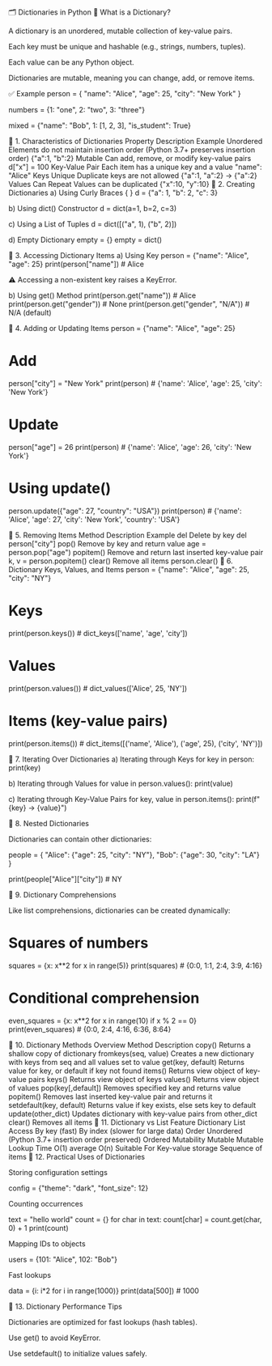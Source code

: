🗂️ Dictionaries in Python
🧠 What is a Dictionary?

A dictionary is an unordered, mutable collection of key-value pairs.

Each key must be unique and hashable (e.g., strings, numbers, tuples).

Each value can be any Python object.

Dictionaries are mutable, meaning you can change, add, or remove items.

✅ Example
person = {
    "name": "Alice",
    "age": 25,
    "city": "New York"
}

numbers = {1: "one", 2: "two", 3: "three"}

mixed = {"name": "Bob", 1: [1, 2, 3], "is_student": True}

🔹 1. Characteristics of Dictionaries
Property	Description	Example
Unordered	Elements do not maintain insertion order (Python 3.7+ preserves insertion order)	{"a":1, "b":2}
Mutable	Can add, remove, or modify key-value pairs	d["x"] = 100
Key-Value Pair	Each item has a unique key and a value	"name": "Alice"
Keys Unique	Duplicate keys are not allowed	{"a":1, "a":2} → {"a":2}
Values Can Repeat	Values can be duplicated	{"x":10, "y":10}
🔹 2. Creating Dictionaries
a) Using Curly Braces { }
d = {"a": 1, "b": 2, "c": 3}

b) Using dict() Constructor
d = dict(a=1, b=2, c=3)

c) Using a List of Tuples
d = dict([("a", 1), ("b", 2)])

d) Empty Dictionary
empty = {}
empty = dict()

🔹 3. Accessing Dictionary Items
a) Using Key
person = {"name": "Alice", "age": 25}
print(person["name"])  # Alice


⚠️ Accessing a non-existent key raises a KeyError.

b) Using get() Method
print(person.get("name"))      # Alice
print(person.get("gender"))    # None
print(person.get("gender", "N/A"))  # N/A (default)

🔹 4. Adding or Updating Items
person = {"name": "Alice", "age": 25}

# Add
person["city"] = "New York"
print(person)  # {'name': 'Alice', 'age': 25, 'city': 'New York'}

# Update
person["age"] = 26
print(person)  # {'name': 'Alice', 'age': 26, 'city': 'New York'}

# Using update()
person.update({"age": 27, "country": "USA"})
print(person)  # {'name': 'Alice', 'age': 27, 'city': 'New York', 'country': 'USA'}

🔹 5. Removing Items
Method	Description	Example
del	Delete by key	del person["city"]
pop()	Remove by key and return value	age = person.pop("age")
popitem()	Remove and return last inserted key-value pair	k, v = person.popitem()
clear()	Remove all items	person.clear()
🔹 6. Dictionary Keys, Values, and Items
person = {"name": "Alice", "age": 25, "city": "NY"}

# Keys
print(person.keys())    # dict_keys(['name', 'age', 'city'])

# Values
print(person.values())  # dict_values(['Alice', 25, 'NY'])

# Items (key-value pairs)
print(person.items())   # dict_items([('name', 'Alice'), ('age', 25), ('city', 'NY')])

🔹 7. Iterating Over Dictionaries
a) Iterating through Keys
for key in person:
    print(key)

b) Iterating through Values
for value in person.values():
    print(value)

c) Iterating through Key-Value Pairs
for key, value in person.items():
    print(f"{key} → {value}")

🔹 8. Nested Dictionaries

Dictionaries can contain other dictionaries:

people = {
    "Alice": {"age": 25, "city": "NY"},
    "Bob": {"age": 30, "city": "LA"}
}

print(people["Alice"]["city"])  # NY

🔹 9. Dictionary Comprehensions

Like list comprehensions, dictionaries can be created dynamically:

# Squares of numbers
squares = {x: x**2 for x in range(5)}
print(squares)  # {0:0, 1:1, 2:4, 3:9, 4:16}

# Conditional comprehension
even_squares = {x: x**2 for x in range(10) if x % 2 == 0}
print(even_squares)  # {0:0, 2:4, 4:16, 6:36, 8:64}

🔹 10. Dictionary Methods Overview
Method	Description
copy()	Returns a shallow copy of dictionary
fromkeys(seq, value)	Creates a new dictionary with keys from seq and all values set to value
get(key, default)	Returns value for key, or default if key not found
items()	Returns view object of key-value pairs
keys()	Returns view object of keys
values()	Returns view object of values
pop(key[,default])	Removes specified key and returns value
popitem()	Removes last inserted key-value pair and returns it
setdefault(key, default)	Returns value if key exists, else sets key to default
update(other_dict)	Updates dictionary with key-value pairs from other_dict
clear()	Removes all items
🔹 11. Dictionary vs List
Feature	Dictionary	List
Access	By key (fast)	By index (slower for large data)
Order	Unordered (Python 3.7+ insertion order preserved)	Ordered
Mutability	Mutable	Mutable
Lookup Time	O(1) average	O(n)
Suitable For	Key-value storage	Sequence of items
🔹 12. Practical Uses of Dictionaries

Storing configuration settings

config = {"theme": "dark", "font_size": 12}


Counting occurrences

text = "hello world"
count = {}
for char in text:
    count[char] = count.get(char, 0) + 1
print(count)


Mapping IDs to objects

users = {101: "Alice", 102: "Bob"}


Fast lookups

data = {i: i*2 for i in range(1000)}
print(data[500])  # 1000

🔹 13. Dictionary Performance Tips

Dictionaries are optimized for fast lookups (hash tables).

Use get() to avoid KeyError.

Use setdefault() to initialize values safely.